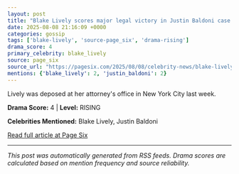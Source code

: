 ```yaml
---
layout: post
title: "Blake Lively scores major legal victory in Justin Baldoni case after face-to-face deposition""
date: 2025-08-08 21:16:09 +0000
categories: gossip
tags: ['blake-lively', 'source-page_six', 'drama-rising']
drama_score: 4
primary_celebrity: blake_lively
source: page_six
source_url: "https://pagesix.com/2025/08/08/celebrity-news/blake-lively-scores-major-legal-victory-in-justin-baldoni-case-after-deposition/""
mentions: {'blake_lively': 2, 'justin_baldoni': 2}
---
```


Lively was deposed at her attorney's office in New York City last week.

**Drama Score:** 4 | **Level:** RISING

**Celebrities Mentioned:** Blake Lively, Justin Baldoni

[Read full article at Page Six](https://pagesix.com/2025/08/08/celebrity-news/blake-lively-scores-major-legal-victory-in-justin-baldoni-case-after-deposition/)

---
*This post was automatically generated from RSS feeds. Drama scores are calculated based on mention frequency and source reliability.*
